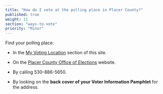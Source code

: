 ```yaml
---
title: "How do I vote at the polling place in Placer County?"
published: true
weight: 11
section: "ways-to-vote"
priority: "Minor"
---
```


Find your polling place:  

- In the [My Voting Location](#section-my-polling-place) section of this site.  

- On the [Placer County Office of Elections](https://www.placerelections.com/polling-place-locator/) website.  

- By calling 530-886-5650.  
 
- By looking on the **back cover of your Voter Information Pamphlet** for the address.  
